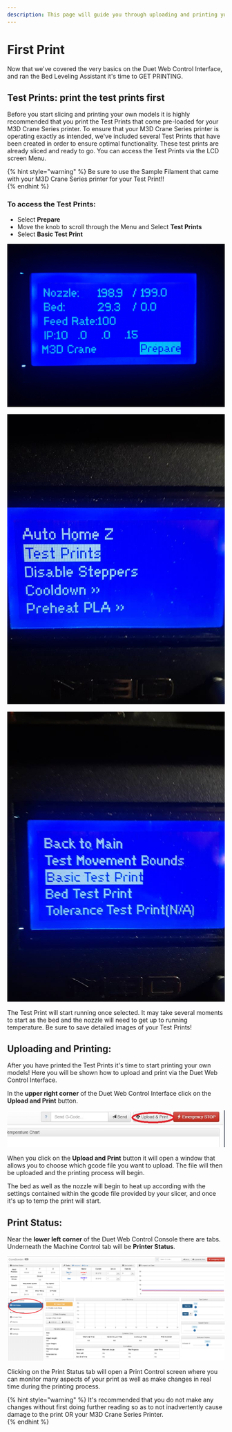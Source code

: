 ```yaml
---
description: This page will guide you through uploading and printing your first print.
---
```


# First Print

Now that we've covered the very basics on the Duet Web Control Interface, and ran the Bed Leveling Assistant it's time to GET PRINTING. 

## Test Prints: print the test prints first

Before you start slicing and printing your own models it is highly recommended that you print the Test Prints that come pre-loaded for your M3D Crane Series printer. To ensure that your M3D Crane Series printer is operating exactly as intended, we've included several Test Prints that have been created in order to ensure optimal functionality. These test prints are already sliced and ready to go. You can access the Test Prints via the LCD screen Menu.  

{% hint style="warning" %}
Be sure to use the Sample Filament that came with your M3D Crane Series printer for your Test Print!!  
{% endhint %}

### To access the Test Prints:

* Select **Prepare**
* Move the knob to scroll through the Menu and Select **Test Prints**
* Select **Basic Test Print**

![Select Prepare](../.gitbook/assets/menu2.jpg)

![](../.gitbook/assets/testprint2.jpg)

![](../.gitbook/assets/testprint3.jpg)

The Test Print will start running once selected. It may take several moments to start as the bed and the nozzle will need to get up to running temperature. Be sure to save detailed images of your Test Prints! 

## Uploading and Printing:

After you have printed the Test Prints it's time to start printing your own models! Here you will be shown how to upload and print via the Duet Web Control Interface. 

In the **upper right corner** of the Duet Web Control Interface click on the **Upload and Print** button. 

![Upload and Print](../.gitbook/assets/duet2.jpg)

When you click on the **Upload and Print** button it will open a window that allows you to choose which gcode file you want to upload. The file will then be uploaded and the printing process will begin. 

The bed as well as the nozzle will begin to heat up according with the settings contained within the gcode file provided by your slicer, and once it's up to temp the print will start.  

## Print Status:

Near the **lower left corner** of the Duet Web Control Console there are tabs. Underneath the Machine Control tab will be **Printer Status**. 

![Duet Web Control Interface Print Status](../.gitbook/assets/duet3.png)

Clicking on the Print Status tab will open a Print Control screen where you can monitor many aspects of your print as well as make changes in real time during the printing process. 

{% hint style="warning" %}
It's recommended that you do not make any changes without first doing further reading so as to not inadvertently cause damage to the print OR your M3D Crane Series Printer.   
{% endhint %}

 

